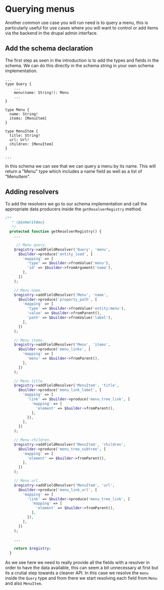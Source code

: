 # Querying menus

Another common use case you will run need is to query a menu, this is particularly useful for use cases where you will want to control or add items via the backend in the drupal admin interface.

## Add the schema declaration

The first step as seen in the introduction is to add the types and fields in the schema. We can do this directly in the schema string in your own schema implementation.

```
...
type Query {
    ...
    menu(name: String!): Menu
    ...
}

type Menu {
  name: String!
  items: [MenuItem]
}

type MenuItem {
  title: String!
  url: Url!
  children: [MenuItem]
}

...

```
In this schema we can see that we can query a menu by its name. This will return a "Menu" type which includes a name field as well as a list of "MenuItem".

## Adding resolvers

To add the resolvers we go to our schema implementation and call the appropriate data producers inside the `getResolverRegistry` method.

```php
/**
   * {@inheritdoc}
   */
  protected function getResolverRegistry() {
    ...

     // Menu query.
    $registry->addFieldResolver('Query', 'menu',
      $builder->produce('entity_load', [
        'mapping' => [
          'type' => $builder->fromValue('menu'),
          'id' => $builder->fromArgument('name'),
        ],
      ])
    );

    // Menu name.
    $registry->addFieldResolver('Menu', 'name',
      $builder->produce('property_path', [
        'mapping' => [
          'type' => $builder->fromValue('entity:menu'),
          'value' => $builder->fromParent(),
          'path' => $builder->fromValue('label'),
        ],
      ])
    );

    // Menu items.
    $registry->addFieldResolver('Menu', 'items',
      $builder->produce('menu_links', [
        'mapping' => [
          'menu' => $builder->fromParent(),
        ],
      ])
    );

    // Menu title.
    $registry->addFieldResolver('MenuItem', 'title',
      $builder->produce('menu_link_label', [
        'mapping' => [
          'link' => $builder->produce('menu_tree_link', [
            'mapping' => [
              'element' => $builder->fromParent(),
            ],
          ]),
        ],
      ])
    );

    // Menu children.
    $registry->addFieldResolver('MenuItem', 'children',
      $builder->produce('menu_tree_subtree', [
        'mapping' => [
          'element' => $builder->fromParent(),
        ],
      ])
    );

    // Menu url.
    $registry->addFieldResolver('MenuItem', 'url',
      $builder->produce('menu_link_url', [
        'mapping' => [
          'link' => $builder->produce('menu_tree_link', [
            'mapping' => [
              'element' => $builder->fromParent(),
            ],
          ]),
        ],
      ])
    );

    ...

    return $registry;
  }
```

As we see here we need to really provide all the fields with a resolver in order to have the data available, this can seem a bit unnecessary at first but its a crutial step towards a cleaner API. In this case we resolve the `menu` inside the `Query` type and from there we start resolving each field from `Menu` and also `MenuItem`.
